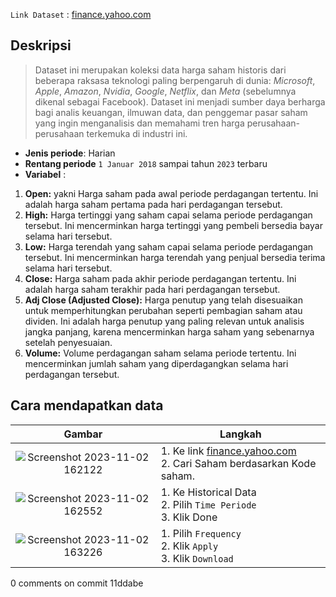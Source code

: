 `Link Dataset` : [finance.yahoo.com](https://finance.yahoo.com/)  
## Deskripsi
> Dataset ini merupakan koleksi data harga saham historis dari beberapa raksasa teknologi paling berpengaruh di dunia: 
> _Microsoft_, _Apple_, _Amazon_, _Nvidia_, _Google_, _Netflix_, dan _Meta_ (sebelumnya dikenal sebagai Facebook). 
> Dataset ini menjadi sumber daya berharga bagi analis keuangan, ilmuwan data, dan penggemar pasar saham yang ingin 
> menganalisis dan memahami tren harga perusahaan-perusahaan terkemuka di industri ini.  
  
* **Jenis periode**: Harian  
* **Rentang periode** `1 Januar 2018` sampai tahun `2023` terbaru
* **Variabel** :
1. **Open:** yakni Harga saham pada awal periode perdagangan tertentu. 
Ini adalah harga saham pertama pada hari perdagangan tersebut.
2. **High:** Harga tertinggi yang saham capai selama periode perdagangan tersebut. 
Ini mencerminkan harga tertinggi yang pembeli bersedia bayar selama hari tersebut.
3. **Low:** Harga terendah yang saham capai selama periode perdagangan tersebut. 
Ini mencerminkan harga terendah yang penjual bersedia terima selama hari tersebut.
4. **Close:** Harga saham pada akhir periode perdagangan tertentu. 
Ini adalah harga saham terakhir pada hari perdagangan tersebut.
6. **Adj Close (Adjusted Close):** Harga penutup yang telah disesuaikan untuk memperhitungkan perubahan 
seperti pembagian saham atau dividen. Ini adalah harga penutup yang paling relevan untuk analisis jangka panjang, 
karena mencerminkan harga saham yang sebenarnya setelah penyesuaian.
7. **Volume:** Volume perdagangan saham selama periode tertentu. 
Ini mencerminkan jumlah saham yang diperdagangkan selama hari perdagangan tersebut.

## Cara mendapatkan data
|                                                             **Gambar**                                                            | **Langkah**                                                                                              |
|:---------------------------------------------------------------------------------------------------------------------------------:|----------------------------------------------------------------------------------------------------------|
| ![Screenshot 2023-11-02 162122](https://github.com/Zen-Rofiqy/STA1341-MPDW/assets/114891856/be0c42bf-ee41-47fc-95ef-ae243cdd850b) | 1. Ke link [finance.yahoo.com](https://finance.yahoo.com/)  <br /> 2. Cari Saham berdasarkan Kode saham. |
| ![Screenshot 2023-11-02 162552](https://github.com/Zen-Rofiqy/STA1341-MPDW/assets/114891856/ec552272-4004-4cf3-9d7b-061a82e27fa8) | 1. Ke Historical Data  <br /> 2. Pilih `Time Periode` <br /> 3. Klik Done                                |
| ![Screenshot 2023-11-02 163226](https://github.com/Zen-Rofiqy/STA1341-MPDW/assets/114891856/1ad2092f-6366-41c7-a9e0-e3ea7f924146) | 1. Pilih `Frequency`  <br /> 2. Klik `Apply` <br /> 3. Klik `Download`                                   |
0 comments on commit 11ddabe

